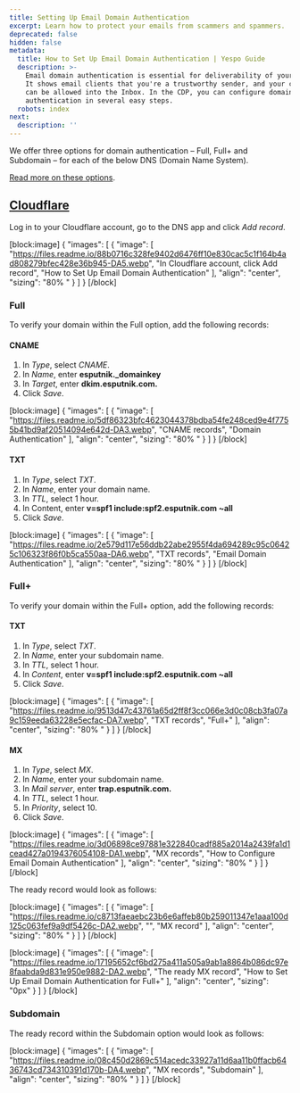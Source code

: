 ```yaml
---
title: Setting Up Email Domain Authentication
excerpt: Learn how to protect your emails from scammers and spammers.
deprecated: false
hidden: false
metadata:
  title: How to Set Up Email Domain Authentication | Yespo Guide
  description: >-
    Email domain authentication is essential for deliverability of your emails.
    It shows email clients that you're a trustworthy sender, and your content
    can be allowed into the Inbox. In the CDP, you can configure domain
    authentication in several easy steps.
  robots: index
next:
  description: ''
---
```

We offer three options for domain authentication – Full, Full+ and Subdomain – for each of the below DNS (Domain Name System).

[Read more on these options](https://docs.yespo.io/docs/email-domain-configuration).

## <a rel="nofollow" href="https://www.cloudflare.com/" target="_blank"> Cloudflare</a>

Log in to your Cloudflare account, go to the DNS app and click _Add record_.

[block:image]
{
  "images": [
    {
      "image": [
        "https://files.readme.io/88b0716c328fe9402d6476ff10e830cac5c1f164b4ad808279bfec428e36b945-DA5.webp",
        "In Cloudflare account, click Add record",
        "How to Set Up Email Domain Authentication"
      ],
      "align": "center",
      "sizing": "80% "
    }
  ]
}
[/block]


### Full

To verify your domain within the Full option, add the following records:

#### CNAME

1. In _Type_, select _CNAME_.
2. In _Name_, enter **esputnik.\_domainkey**
3. In _Target_, enter **dkim.esputnik.com.**
4. Click _Save_.

[block:image]
{
  "images": [
    {
      "image": [
        "https://files.readme.io/5df86323bfc4623044378bdba54fe248ced9e4f7755b41bd9af20514094e642d-DA3.webp",
        "CNAME records",
        "Domain Authentication"
      ],
      "align": "center",
      "sizing": "80% "
    }
  ]
}
[/block]


#### TXT

1. In _Type_, select _TXT_.
2. In _Name_, enter your domain name.
3. In _TTL_, select 1 hour.
4. In Content, enter **v=spf1 include:spf2.esputnik.com ~all**
5. Click _Save_.

[block:image]
{
  "images": [
    {
      "image": [
        "https://files.readme.io/2e579d117e56ddb22abe2955f4da694289c95c06425c106323f86f0b5ca550aa-DA6.webp",
        "TXT records",
        "Email Domain Authentication"
      ],
      "align": "center",
      "sizing": "80% "
    }
  ]
}
[/block]


### Full+

To verify your domain within the Full+ option, add the following records:

#### TXT

1. In _Type_, select _TXT_.
2. In _Name_, enter your subdomain name.
3. In _TTL_, select 1 hour.
4. In _Content_, enter **v=spf1 include:spf2.esputnik.com ~all**
5. Click _Save_.

[block:image]
{
  "images": [
    {
      "image": [
        "https://files.readme.io/9513d47c43761a65d2ff8f3cc066e3d0c08cb3fa07a9c159eeda63228e5ecfac-DA7.webp",
        "TXT records",
        "Full+"
      ],
      "align": "center",
      "sizing": "80% "
    }
  ]
}
[/block]


#### MX

1. In _Type_, select _MX_.
2. In _Name_, enter your subdomain name.
3. In _Mail server_, enter **trap.esputnik.com.**
4. In _TTL_, select 1 hour.
5. In _Priority_, select 10.
6. Click _Save_.

[block:image]
{
  "images": [
    {
      "image": [
        "https://files.readme.io/3d06898ce97881e322840cadf885a2014a2439fa1d1cead427a0194376054108-DA1.webp",
        "MX records",
        "How to Configure Email Domain Authentication"
      ],
      "align": "center",
      "sizing": "80% "
    }
  ]
}
[/block]


The ready record would look as follows:

[block:image]
{
  "images": [
    {
      "image": [
        "https://files.readme.io/c8713faeaebc23b6e6affeb80b259011347e1aaa100d125c063fef9a9df5426c-DA2.webp",
        "",
        "MX record"
      ],
      "align": "center",
      "sizing": "80% "
    }
  ]
}
[/block]


[block:image]
{
  "images": [
    {
      "image": [
        "https://files.readme.io/17195652cf6bd275a411a505a9ab1a8864b086dc97e8faabda9d831e950e9882-DA2.webp",
        "The ready MX record",
        "How to Set Up Email Domain Authentication for Full+"
      ],
      "align": "center",
      "sizing": "0px"
    }
  ]
}
[/block]


### Subdomain

The ready record within the Subdomain option would look as follows:

[block:image]
{
  "images": [
    {
      "image": [
        "https://files.readme.io/08c450d2869c514acedc33927a11d6aa11b0ffacb6436743cd734310391d170b-DA4.webp",
        "MX records",
        "Subdomain"
      ],
      "align": "center",
      "sizing": "80% "
    }
  ]
}
[/block]